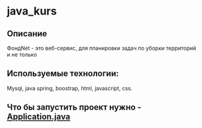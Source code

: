 # java_kurs
## Описание 
ФондNet - это веб-сервис, для планировки задач по уборки территорий и не только

## Используемые технологии:
Mysql, java spring, boostrap, html, javascript, css.
## Что бы запустить проект нужно - [Application.java](https://github.com/alex-s2222/java_kurs/tree/main/src/main/java/com/main/app)
